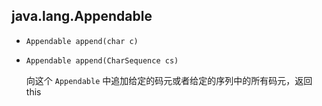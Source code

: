 ## java.lang.Appendable

* `Appendable append(char c)`

* `Appendable append(CharSequence cs)`

  向这个 `Appendable` 中追加给定的码元或者给定的序列中的所有码元，返回 this

  

